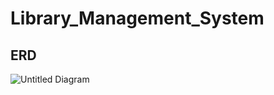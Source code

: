 # Library_Management_System

## ERD 
![Untitled Diagram](https://github.com/user-attachments/assets/a214d27d-4648-4514-b159-2b9361135503)
